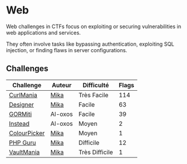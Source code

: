 # Web

Web challenges in CTFs focus on exploiting or securing vulnerabilities in web applications and services.

They often involve tasks like bypassing authentication, exploiting SQL injection, or finding flaws in server configurations.

## Challenges

| Challenge       | Auteur | Difficulté | Flags |
| --------------- | ------ | ---------- | ----- |
| [CurlMania](./curlmania) | [Mika](https://x.com/bWlrYQ) | Très Facile | 114 |
| [Designer](./designer) | [Mika](https://x.com/bWlrYQ) | Facile | 63 |
| [GORMiti](./gormiti) | Al-oxos | Facile | 39 |
| [Instead](./instead) | Al-oxos | Moyen | 2 |
| [ColourPicker](./colourpicker) | [Mika](https://x.com/bWlrYQ) | Moyen | 1 |
| [PHP Guru](./phpguru) | [Mika](https://x.com/bWlrYQ) | Difficile | 12 |
| [VaultMania](./vaultmania) | [Mika](https://x.com/bWlrYQ) | Très Difficile | 1 |
